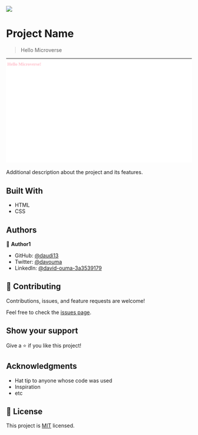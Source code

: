 ![](https://img.shields.io/badge/Microverse-blueviolet)

# Project Name

> Hello Microverse

![screenshot](./app_screenshot.png)

Additional description about the project and its features.

## Built With

- HTML
- CSS


## Authors

👤 **Author1**

- GitHub: [@daudi13](https://github.com/daudi13)
- Twitter: [@davouma](https://twitter.com/davouma)
- LinkedIn: [@david-ouma-3a3539179](https://linkedin.com/in/david-ouma-3a3539179)

## 🤝 Contributing

Contributions, issues, and feature requests are welcome!

Feel free to check the [issues page](../../issues/).

## Show your support

Give a ⭐️ if you like this project!

## Acknowledgments

- Hat tip to anyone whose code was used
- Inspiration
- etc

## 📝 License

This project is [MIT](./MIT.md) licensed.
